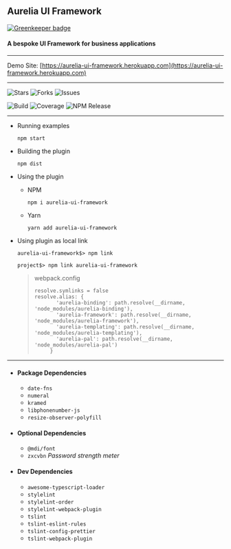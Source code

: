 ## Aurelia UI Framework

[![Greenkeeper badge](https://badges.greenkeeper.io/adarshpastakia/aurelia-ui-framework.svg)](https://greenkeeper.io/)

#### A bespoke UI Framework for business applications

---

Demo Site: [https://aurelia-ui-framework.herokuapp.com](https://aurelia-ui-framework.herokuapp.com)

---

![Stars](https://img.shields.io/github/stars/adarshpastakia/aurelia-ui-framework.svg?logoColor=blue&style=social&logo=github "GitHub Stars")
![Forks](https://img.shields.io/github/forks/adarshpastakia/aurelia-ui-framework.svg?logoColor=blue&style=social&logo=github "GitHub Forks")
![Issues](https://img.shields.io/github/issues/adarshpastakia/aurelia-ui-framework.svg?logoColor=blue&style=social&logo=github "GitHub Issues")

![Build](https://img.shields.io/travis/adarshpastakia/aurelia-ui-framework/master.svg?style=popout-square&logo=travis&label= "Travis Build")
![Coverage](https://img.shields.io/codecov/c/github/adarshpastakia/aurelia-ui-framework/master.svg?style=popout-square&logo=codecov&label= "Code Coverage")
![NPM Release](https://img.shields.io/npm/v/aurelia-ui-framework/next.svg?style=popout-square&logo=npm&label= "NPM Release")

---

* Running examples

  `npm start`

* Building the plugin

  `npm dist`
  
* Using the plugin

  - NPM
    
    `npm i aurelia-ui-framework`
  
  - Yarn
  
    `yarn add aurelia-ui-framework`

* Using plugin as local link

  `aurelia-ui-framework$> npm link`

  `project$> npm link aurelia-ui-framework`

  > webpack.config 
  > ```
  > resolve.symlinks = false
  > resolve.alias: {
  >        'aurelia-binding': path.resolve(__dirname, 'node_modules/aurelia-binding'),
  >        'aurelia-framework': path.resolve(__dirname, 'node_modules/aurelia-framework'),
  >        'aurelia-templating': path.resolve(__dirname, 'node_modules/aurelia-templating'),
  >        'aurelia-pal': path.resolve(__dirname, 'node_modules/aurelia-pal')
  >      }
  >
  > ```

---

- #### Package Dependencies
  - `date-fns`
  - `numeral`
  - `kramed`
  - `libphonenumber-js`
  - `resize-observer-polyfill`


- #### Optional Dependencies
  - `@mdi/font`
  - `zxcvbn` _Password strength meter_


- #### Dev Dependencies
  - `awesome-typescript-loader`
  - `stylelint`
  - `stylelint-order`
  - `stylelint-webpack-plugin`
  - `tslint`
  - `tslint-eslint-rules`
  - `tslint-config-prettier`
  - `tslint-webpack-plugin `
